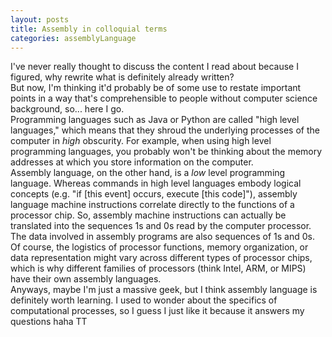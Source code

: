 ```yaml
---
layout: posts
title: Assembly in colloquial terms
categories: assemblyLanguage
---
```

I've never really thought to discuss the content I read about because I figured, why rewrite what is definitely already written?
<br>But now, I'm thinking it'd probably be of some use to restate important points in a way that's comprehensible to people without computer science background, so... here I go.
<br>Programming languages such as Java or Python are called "high level languages," which means that they shroud the underlying processes of the computer in <i>high</i> obscurity. For example, when using high level programming languages, you probably won't be thinking about the memory addresses at which you store information on the computer.
<br>Assembly language, on the other hand, is a <i>low</i> level programming language. Whereas commands in high level languages embody logical concepts (e.g. "if [this event] occurs, execute [this code]"), assembly language machine instructions correlate directly to the functions of a processor chip. So, assembly machine instructions can actually be translated into the sequences 1s and 0s read by the computer processor. The data involved in assembly programs are also sequences of 1s and 0s.
<br>Of course, the logistics of processor functions, memory organization, or data representation might vary across different types of processor chips, which is why different families of processors (think Intel, ARM, or MIPS) have their own assembly languages.
<br>Anyways, maybe I'm just a massive geek, but I think assembly language is definitely worth learning. I used to wonder about the specifics of computational processes, so I guess I just like it because it answers my questions haha TT